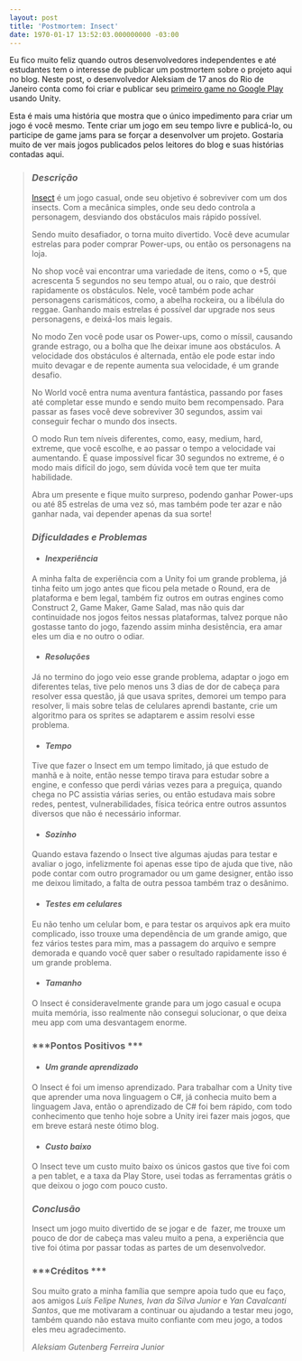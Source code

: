 ```yaml
---
layout: post
title: 'Postmortem: Insect'
date: 1970-01-17 13:52:03.000000000 -03:00
---
```


Eu fico muito feliz quando outros desenvolvedores independentes e até estudantes tem o interesse de publicar um postmortem sobre o projeto aqui no blog. Neste post, o desenvolvedor Aleksiam de 17 anos do Rio de Janeiro conta como foi criar e publicar seu [primeiro game no Google Play](https://play.google.com/store/apps/details?id=com.EYE.Insect&hl=pt-BR) usando Unity.

Esta é mais uma história que mostra que o único impedimento para criar um jogo é você mesmo. Tente criar um jogo em seu tempo livre e publicá-lo, ou participe de game jams para se forçar a desenvolver um projeto. Gostaria muito de ver mais jogos publicados pelos leitores do blog e suas histórias contadas aqui.

> ### ***Descrição***
> 
> [Insect](https://play.google.com/store/apps/details?id=com.EYE.Insect&hl=pt-BR) é um jogo casual, onde seu objetivo é sobreviver com um dos insects. Com a mecânica simples, onde seu dedo controla a personagem, desviando dos obstáculos mais rápido possível.
> 
> Sendo muito desafiador, o torna muito divertido. Você deve acumular estrelas para poder comprar Power-ups, ou então os personagens na loja.
> 
> No shop você vai encontrar uma variedade de itens, como o +5, que acrescenta 5 segundos no seu tempo atual, ou o raio, que destrói rapidamente os obstáculos. Nele, você também pode achar personagens carismáticos, como, a abelha rockeira, ou a libélula do reggae. Ganhando mais estrelas é possível dar upgrade nos seus personagens, e deixá-los mais legais.
> 
> No modo Zen você pode usar os Power-ups, como o míssil, causando grande estrago, ou a bolha que lhe deixar imune aos obstáculos. A velocidade dos obstáculos é alternada, então ele pode estar indo muito devagar e de repente aumenta sua velocidade, é um grande desafio.
> 
> No World você entra numa aventura fantástica, passando por fases até completar esse mundo e sendo muito bem recompensado. Para passar as fases você deve sobreviver 30 segundos, assim vai conseguir fechar o mundo dos insects.
> 
> O modo Run tem níveis diferentes, como, easy, medium, hard, extreme, que você escolhe, e ao passar o tempo a velocidade vai aumentando. É quase impossível ficar 30 segundos no extreme, é o modo mais difícil do jogo, sem dúvida você tem que ter muita habilidade.
> 
> Abra um presente e fique muito surpreso, podendo ganhar Power-ups ou até 85 estrelas de uma vez só, mas também pode ter azar e não ganhar nada, vai depender apenas da sua sorte!
> 
> ### ***Dificuldades e Problemas***
> 
> - #### ***Inexperiência***
> 
> A minha falta de experiência com a Unity foi um grande problema, já tinha feito um jogo antes que ficou pela metade o Round, era de plataforma e bem legal, também fiz outros em outras engines como Construct 2, Game Maker, Game Salad, mas não quis dar continuidade nos jogos feitos nessas plataformas, talvez porque não gostasse tanto do jogo, fazendo assim minha desistência, era amar eles um dia e no outro o odiar.
> 
> - #### ***Resoluções***
> 
> Já no termino do jogo veio esse grande problema, adaptar o jogo em diferentes telas, tive pelo menos uns 3 dias de dor de cabeça para resolver essa questão, já que usava sprites, demorei um tempo para resolver, li mais sobre telas de celulares aprendi bastante, crie um algoritmo para os sprites se adaptarem e assim resolvi esse problema.
> 
> - #### ***Tempo***
> 
> Tive que fazer o Insect em um tempo limitado, já que estudo de manhã e à noite, então nesse tempo tirava para estudar sobre a engine, e confesso que perdi várias vezes para a preguiça, quando chega no PC assistia várias series, ou então estudava mais sobre redes, pentest, vulnerabilidades, física teórica entre outros assuntos diversos que não é necessário informar.
> 
> - #### ***Sozinho***
> 
> Quando estava fazendo o Insect tive algumas ajudas para testar e avaliar o jogo, infelizmente foi apenas esse tipo de ajuda que tive, não pode contar com outro programador ou um game designer, então isso me deixou limitado, a falta de outra pessoa também traz o desânimo.
> 
> - #### ***Testes em celulares***
> 
> Eu não tenho um celular bom, e para testar os arquivos apk era muito complicado, isso trouxe uma dependência de um grande amigo, que fez vários testes para mim, mas a passagem do arquivo e sempre demorada e quando você quer saber o resultado rapidamente isso é um grande problema.
> 
> - #### ***Tamanho***
> 
> O Insect é consideravelmente grande para um jogo casual e ocupa muita memória, isso realmente não consegui solucionar, o que deixa meu app com uma desvantagem enorme.
> 
> ### ***Pontos Positivos ***
> 
> - #### ***Um grande aprendizado***
> 
> O Insect é foi um imenso aprendizado. Para trabalhar com a Unity tive que aprender uma nova linguagem o C#, já conhecia muito bem a linguagem Java, então o aprendizado de C# foi bem rápido, com todo conhecimento que tenho hoje sobre a Unity irei fazer mais jogos, que em breve estará neste ótimo blog.
> 
> - #### ***Custo baixo***
> 
> O Insect teve um custo muito baixo os únicos gastos que tive foi com a pen tablet, e a taxa da Play Store, usei todas as ferramentas grátis o que deixou o jogo com pouco custo.
> 
> ### ***Conclusão***
> 
> Insect um jogo muito divertido de se jogar e de  fazer, me trouxe um pouco de dor de cabeça mas valeu muito a pena, a experiência que tive foi ótima por passar todas as partes de um desenvolvedor.
> 
> ### ***Créditos ***
> 
> Sou muito grato a minha família que sempre apoia tudo que eu faço, aos amigos *Luís Felipe Nunes, Ivan da Silva Junior* e *Yan Cavalcanti Santos*, que me motivaram a continuar ou ajudando a testar meu jogo, também quando não estava muito confiante com meu jogo, a todos eles meu agradecimento.
> 
> *Aleksiam Gutenberg Ferreira Junior*

 


